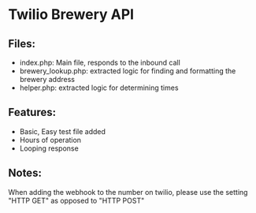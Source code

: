 # Twilio Brewery API

## Files:

- index.php: Main file, responds to the inbound call
- brewery_lookup.php: extracted logic for finding and formatting the brewery address
- helper.php: extracted logic for determining times

## Features:

- Basic, Easy test file added
- Hours of operation
- Looping response

## Notes:

When adding the webhook to the number on twilio, please use the setting "HTTP GET" as opposed to "HTTP POST"

